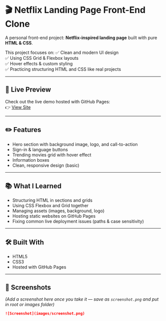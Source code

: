 # 🎬 Netflix Landing Page Front-End Clone

A personal front-end project: **Netflix-inspired landing page** built with pure **HTML & CSS**.

This project focuses on:
✅ Clean and modern UI design  
✅ Using CSS Grid & Flexbox layouts  
✅ Hover effects & custom styling  
✅ Practicing structuring HTML and CSS like real projects

---

## 🚀 **Live Preview**
Check out the live demo hosted with GitHub Pages:  
👉 [View Site](https://tanujkatel16.github.io/Netflix-Clone/)

---

## ✏️ **Features**
- Hero section with background image, logo, and call-to-action
- Sign-in & language buttons
- Trending movies grid with hover effect
- Information boxes
- Clean, responsive design (basic)

---

## 📚 **What I Learned**
- Structuring HTML in sections and grids
- Using CSS Flexbox and Grid together
- Managing assets (images, background, logo)
- Hosting static websites on GitHub Pages
- Fixing common live deployment issues (paths & case sensitivity)

---

## 🛠 **Built With**
- HTML5
- CSS3
- Hosted with GitHub Pages

---

## 📸 **Screenshots**
*(Add a screenshot here once you take it — save as `screenshot.png` and put in root or images folder)*

```markdown
![Screenshot](images/screenshot.png)

